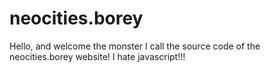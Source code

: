 # neocities.borey
Hello, and welcome the monster I call the source code of the neocities.borey website! I hate javascript!!!
